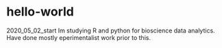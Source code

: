 # hello-world
2020_05_02_start
Im studying R and python for bioscience data analytics.  Have done mostly eperimentalist work prior to this.
